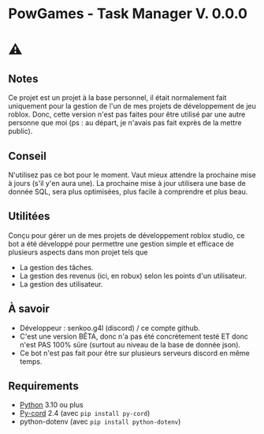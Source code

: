 # PowGames - Task Manager V. 0.0.0
# ⚠

## Notes
Ce projet est un projet à la base personnel, il était normalement fait uniquement pour la gestion de l'un de mes projets de développement de jeu roblox. Donc, cette version n'est pas faites pour être utilisé par une autre personne que moi (ps : au départ, je n'avais pas fait exprès de la mettre public).

## Conseil
N'utilisez pas ce bot pour le moment. Vaut mieux attendre la prochaine mise à jours (s'il y'en aura une). La prochaine mise à jour utilisera une base de donnée SQL, sera plus optimisées, plus facile à comprendre et plus beau.

## Utilitées
Conçu pour gérer un de mes projets de développement roblox studio, ce bot a été développé pour permettre une gestion simple et efficace de plusieurs aspects dans mon projet tels que
- La gestion des tâches.
- La gestion des revenus (ici, en robux) selon les points d'un utilisateur.
- La gestion des utilisateur.

## À savoir
- Développeur : senkoo.g4l (discord) / ce compte github.
- C'est une version BÊTA, donc n'a pas été concrètement testé ET donc n'est PAS 100% sûre (surtout au niveau de la base de donnée json).
- Ce bot n'est pas fait pour être sur plusieurs serveurs discord en même temps.

## Requirements
- [Python](https://www.python.org) 3.10 ou plus
- [Py-cord](https://pycord.dev/) 2.4 (avec `pip install py-cord`)
- python-dotenv (avec `pip install python-dotenv`)
